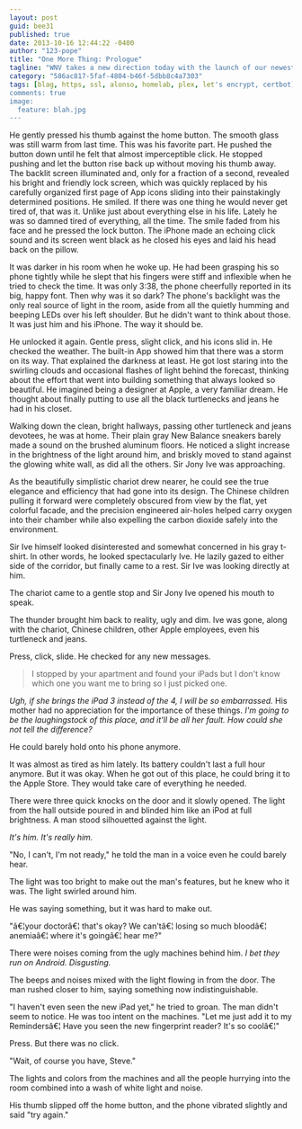 ```yaml
---
layout: post
guid: bee31
published: true
date: 2013-10-16 12:44:22 -0400
author: "123-pope"
title: "One More Thing: Prologue"
tagline: "WNV takes a new direction today with the launch of our newest series: One More Thing, a long-running and mysterious story written as one chapter per post. Hold onto your butts; things are about to get reeeeal uncomfortable."
category: "586ac817-5faf-4804-b46f-5dbb8c4a7303"
tags: [blag, https, ssl, alonso, homelab, plex, let's encrypt, certbot]
comments: true
image:
  feature: blah.jpg
---
```


He gently pressed his thumb against the home button. The smooth glass was still warm from last time. This was his favorite part. He pushed the button down until he felt that almost imperceptible click. He stopped pushing and let the button rise back up without moving his thumb away. The backlit screen illuminated and, only for a fraction of a second, revealed his bright and friendly lock screen, which was quickly replaced by his carefully organized first page of App icons sliding into their painstakingly determined positions. He smiled. If there was one thing he would never get tired of, that was it. Unlike just about everything else in his life. Lately he was so damned tired of everything, all the time. The smile faded from his face and he pressed the lock button. The iPhone made an echoing click sound and its screen went black as he closed his eyes and laid his head back on the pillow.

It was darker in his room when he woke up. He had been grasping his so phone tightly while he slept that his fingers were stiff and inflexible when he tried to check the time. It was only 3:38, the phone cheerfully reported in its big, happy font. Then why was it so dark? The phone's backlight was the only real source of light in the room, aside from all the quietly humming and beeping LEDs over his left shoulder. But he didn't want to think about those. It was just him and his iPhone. The way it should be.

He unlocked it again. Gentle press, slight click, and his icons slid in. He checked the weather. The built-in App showed him that there was a storm on its way. That explained the darkness at least. He got lost staring into the swirling clouds and occasional flashes of light behind the forecast, thinking about the effort that went into building something that always looked so beautiful. He imagined being a designer at Apple, a very familiar dream. He thought about finally putting to use all the black turtlenecks and jeans he had in his closet.

Walking down the clean, bright hallways, passing other turtleneck and jeans devotees, he was at home. Their plain gray New Balance sneakers barely made a sound on the brushed aluminum floors. He noticed a slight increase in the brightness of the light around him, and briskly moved to stand against the glowing white wall, as did all the others. Sir Jony Ive was approaching.

As the beautifully simplistic chariot drew nearer, he could see the true elegance and efficiency that had gone into its design. The Chinese children pulling it forward were completely obscured from view by the flat, yet colorful facade, and the precision engineered air-holes helped carry oxygen into their chamber while also expelling the carbon dioxide safely into the environment.

Sir Ive himself looked disinterested and somewhat concerned in his gray t-shirt. In other words, he looked spectacularly Ive. He lazily gazed to either side of the corridor, but finally came to a rest. Sir Ive was looking directly at him.

The chariot came to a gentle stop and Sir Jony Ive opened his mouth to speak.

The thunder brought him back to reality, ugly and dim. Ive was gone, along with the chariot, Chinese children, other Apple employees, even his turtleneck and jeans.

Press, click, slide. He checked for any new messages.

> I stopped by your apartment and found your iPads but I don't know which one you want me to bring so I just picked one.

_Ugh, if she brings the iPad 3 instead of the 4, I will be so embarrassed._ His mother had no appreciation for the importance of these things. _I'm going to be the laughingstock of this place, and it'll be all her fault. How could she not tell the difference?_

He could barely hold onto his phone anymore.

It was almost as tired as him lately. Its battery couldn't last a full hour anymore. But it was okay. When he got out of this place, he could bring it to the Apple Store. They would take care of everything he needed.

There were three quick knocks on the door and it slowly opened. The light from the hall outside poured in and blinded him like an iPod at full brightness. A man stood silhouetted against the light.

_It's him. It's really him._

"No, I can't, I'm not ready," he told the man in a voice even he could barely hear.

The light was too bright to make out the man's features, but he knew who it was. The light swirled around him.

He was saying something, but it was hard to make out.

"â€¦your doctorâ€¦ that's okay? We can'tâ€¦ losing so much bloodâ€¦ anemiaâ€¦ where it's goingâ€¦ hear me?"

There were noises coming from the ugly machines behind him. _I bet they run on Android. Disgusting._

The beeps and noises mixed with the light flowing in from the door. The man rushed closer to him, saying something now indistinguishable.

"I haven't even seen the new iPad yet," he tried to groan. The man didn't seem to notice. He was too intent on the machines. "Let me just add it to my Remindersâ€¦ Have you seen the new fingerprint reader? It's so coolâ€¦"

Press. But there was no click.

"Wait, of course you have, Steve."

The lights and colors from the machines and all the people hurrying into the room combined into a wash of white light and noise.

His thumb slipped off the home button, and the phone vibrated slightly and said "try again."